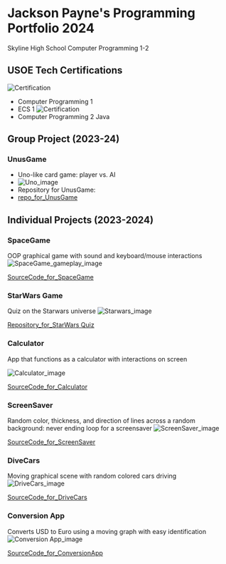 # Jackson Payne's Programming Portfolio 2024
Skyline High School Computer Programming 1-2

## USOE Tech Certifications
![Certification](https://github.com/J-ack-son/programmingportfolio/blob/main/images/certification.png?raw=true)
* Computer Programming 1
* ECS 1
![Certification](https://github.com/J-ack-son/programmingportfolio/blob/main/images/Certificate.png?raw=true)
* Computer Programming 2 Java

## Group Project (2023-24)

### UnusGame
* Uno-like card game: player vs. AI
* ![Uno_image](https://github.com/LilianDm/UnusGame/raw/main/images/newstartscreenAH.png?raw=true)
* Repository for UnusGame:
* [repo_for_UnusGame](https://github.com/LilianDm/UnusGame)

## Individual Projects (2023-2024)

### SpaceGame
OOP graphical game with sound and keyboard/mouse interactions
![SpaceGame_gameplay_image](https://github.com/J-ack-son/programmingportfolio/blob/main/images/sg1.png?raw=true)

[SourceCode_for_SpaceGame](https://github.com/J-ack-son/programmingportfolio/blob/main/src/SpaceGame%202.zip)

### StarWars Game
Quiz on the Starwars universe
![Starwars_image](https://github.com/J-ack-son/programmingportfolio/blob/main/images/starwars%20game.png?raw=true)

[Repository_for_StarWars Quiz](https://github.com/J-ack-son/StarWarsGame)

### Calculator
App that functions as a calculator with interactions on screen

![Calculator_image](https://github.com/J-ack-son/programmingportfolio/blob/main/images/calc1.png?raw=true)

[SourceCode_for_Calculator](https://github.com/J-ack-son/programmingportfolio/blob/main/src/calculatorKeyboard.zip)

### ScreenSaver
Random color, thickness, and direction of lines across a random background: never ending loop for a screensaver
![ScreenSaver_image](https://github.com/J-ack-son/programmingportfolio/blob/main/images/ss1.png?raw=true)

[SourceCode_for_ScreenSaver](https://github.com/J-ack-son/programmingportfolio/blob/main/src/ScreenSaverApp.pde)

### DiveCars
Moving graphical scene with random colored cars driving
![DriveCars_image](https://github.com/J-ack-son/programmingportfolio/blob/main/images/cars1.png?raw=true)

[SourceCode_for_DriveCars](https://github.com/J-ack-son/programmingportfolio/blob/main/src/Drive_Cars.zip)

### Conversion App
Converts USD to Euro using a moving graph with easy identification
![Conversion App_image](https://github.com/J-ack-son/programmingportfolio/blob/main/images/con1.png?raw=true)

[SourceCode_for_ConversionApp](https://github.com/J-ack-son/programmingportfolio/blob/main/src/Conversion_App.pde)
